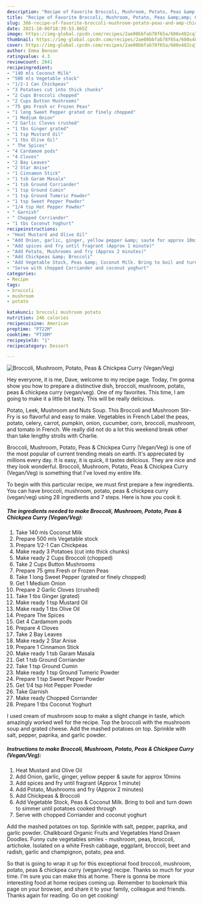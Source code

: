 ```yaml
---
description: "Recipe of Favorite Broccoli, Mushroom, Potato, Peas &amp;amp; Chickpea Curry (Vegan/Veg)"
title: "Recipe of Favorite Broccoli, Mushroom, Potato, Peas &amp;amp; Chickpea Curry (Vegan/Veg)"
slug: 366-recipe-of-favorite-broccoli-mushroom-potato-peas-and-amp-chickpea-curry-vegan-veg
date: 2021-10-06T18:39:53.865Z
image: https://img-global.cpcdn.com/recipes/2ae00bbfab78f65a/680x482cq70/broccoli-mushroom-potato-peas-chickpea-curry-veganveg-recipe-main-photo.jpg
thumbnail: https://img-global.cpcdn.com/recipes/2ae00bbfab78f65a/680x482cq70/broccoli-mushroom-potato-peas-chickpea-curry-veganveg-recipe-main-photo.jpg
cover: https://img-global.cpcdn.com/recipes/2ae00bbfab78f65a/680x482cq70/broccoli-mushroom-potato-peas-chickpea-curry-veganveg-recipe-main-photo.jpg
author: Emma Benson
ratingvalue: 4.3
reviewcount: 2841
recipeingredient:
- "140 mls Coconut Milk"
- "500 mls Vegetable stock"
- "1/2-1 Can Chickpeas"
- "3 Potatoes cut into thick chunks"
- "2 Cups Broccoli chopped"
- "2 Cups Button Mushrooms"
- "75 gms Fresh or Frozen Peas"
- "1 long Sweet Pepper grated or finely chopped"
- "1 Medium Onion"
- "2 Garlic Cloves crushed"
- "1 tbs Ginger grated"
- "1 tsp Mustard Oil"
- "1 tbs Olive Oil"
- " The Spices"
- "4 Cardamom pods"
- "4 Cloves"
- "2 Bay Leaves"
- "2 Star Anise"
- "1 Cinnamon Stick"
- "1 tsb Garam Masala"
- "1 tsb Ground Corriander"
- "1 tsp Ground Cumin"
- "1 tsp Ground Tumeric Powder"
- "1 tsp Sweet Pepper Powder"
- "1/4 tsp Hot Pepper Powder"
- " Garnish"
- " Chopped Corriander"
- "1 tbs Coconut Yoghurt"
recipeinstructions:
- "Heat Mustard and Olive Oil"
- "Add Onion, garlic, ginger, yellow pepper &amp; saute for approx 10mins"
- "Add spices and fry until fragrant (Approx 1 minute)"
- "Add Potato, Mushrooms and fry (Approx 2 minutes)"
- "Add Chickpeas &amp; Broccoli"
- "Add Vegetable Stock, Peas &amp; Coconut Milk. Bring to boil and turn down to simmer until potatoes cooked through"
- "Serve with chopped Corriander and coconut yoghurt"
categories:
- Recipe
tags:
- broccoli
- mushroom
- potato

katakunci: broccoli mushroom potato 
nutrition: 246 calories
recipecuisine: American
preptime: "PT22M"
cooktime: "PT30M"
recipeyield: "1"
recipecategory: Dessert

---
```



![Broccoli, Mushroom, Potato, Peas &amp; Chickpea Curry (Vegan/Veg)](https://img-global.cpcdn.com/recipes/2ae00bbfab78f65a/680x482cq70/broccoli-mushroom-potato-peas-chickpea-curry-veganveg-recipe-main-photo.jpg)

Hey everyone, it is me, Dave, welcome to my recipe page. Today, I'm gonna show you how to prepare a distinctive dish, broccoli, mushroom, potato, peas &amp; chickpea curry (vegan/veg). One of my favorites. This time, I am going to make it a little bit tasty. This will be really delicious.

Potato, Leek, Mushroom and Nuts Soup. This Broccoli and Mushroom Stir-Fry is so flavorful and easy to make. Vegetables in French Label the peas, potato, celery, carrot, pumpkin, onion, cucumber, corn, broccoli, mushroom, and tomato in French. We really did not do a lot this weekend break other than take lengthy strolls with Charlie.

Broccoli, Mushroom, Potato, Peas &amp; Chickpea Curry (Vegan/Veg) is one of the most popular of current trending meals on earth. It's appreciated by millions every day. It is easy, it is quick, it tastes delicious. They are nice and they look wonderful. Broccoli, Mushroom, Potato, Peas &amp; Chickpea Curry (Vegan/Veg) is something that I've loved my entire life.


To begin with this particular recipe, we must first prepare a few ingredients. You can have broccoli, mushroom, potato, peas &amp; chickpea curry (vegan/veg) using 28 ingredients and 7 steps. Here is how you cook it.

<!--inarticleads1-->

##### The ingredients needed to make Broccoli, Mushroom, Potato, Peas &amp; Chickpea Curry (Vegan/Veg):

1. Take 140 mls Coconut Milk
1. Prepare 500 mls Vegetable stock
1. Prepare 1/2-1 Can Chickpeas
1. Make ready 3 Potatoes (cut into thick chunks)
1. Make ready 2 Cups Broccoli (chopped)
1. Take 2 Cups Button Mushrooms
1. Prepare 75 gms Fresh or Frozen Peas
1. Take 1 long Sweet Pepper (grated or finely chopped)
1. Get 1 Medium Onion
1. Prepare 2 Garlic Cloves (crushed)
1. Take 1 tbs Ginger (grated)
1. Make ready 1 tsp Mustard Oil
1. Make ready 1 tbs Olive Oil
1. Prepare  The Spices
1. Get 4 Cardamom pods
1. Prepare 4 Cloves
1. Take 2 Bay Leaves
1. Make ready 2 Star Anise
1. Prepare 1 Cinnamon Stick
1. Make ready 1 tsb Garam Masala
1. Get 1 tsb Ground Corriander
1. Take 1 tsp Ground Cumin
1. Make ready 1 tsp Ground Tumeric Powder
1. Prepare 1 tsp Sweet Pepper Powder
1. Get 1/4 tsp Hot Pepper Powder
1. Take  Garnish
1. Make ready  Chopped Corriander
1. Prepare 1 tbs Coconut Yoghurt


I used cream of mushroom soup to make a slight change in taste, which amazingly worked well for the recipe. Top the broccoli with the mushroom soup and grated cheese. Add the mashed potatoes on top. Sprinkle with salt, pepper, paprika, and garlic powder. 

<!--inarticleads2-->

##### Instructions to make Broccoli, Mushroom, Potato, Peas &amp; Chickpea Curry (Vegan/Veg):

1. Heat Mustard and Olive Oil
1. Add Onion, garlic, ginger, yellow pepper &amp; saute for approx 10mins
1. Add spices and fry until fragrant (Approx 1 minute)
1. Add Potato, Mushrooms and fry (Approx 2 minutes)
1. Add Chickpeas &amp; Broccoli
1. Add Vegetable Stock, Peas &amp; Coconut Milk. Bring to boil and turn down to simmer until potatoes cooked through
1. Serve with chopped Corriander and coconut yoghurt


Add the mashed potatoes on top. Sprinkle with salt, pepper, paprika, and garlic powder. Chalkboard Organic Fruits and Vegetables Hand Drawn Doodles. Funny cute vegetables smiles - mushroom, peas, broccoli, artichoke. Isolated on a white Fresh cabbage, eggplant, broccoli, beet and radish, garlic and champignon, potato, pea and. 

So that is going to wrap it up for this exceptional food broccoli, mushroom, potato, peas &amp; chickpea curry (vegan/veg) recipe. Thanks so much for your time. I'm sure you can make this at home. There is gonna be more interesting food at home recipes coming up. Remember to bookmark this page on your browser, and share it to your family, colleague and friends. Thanks again for reading. Go on get cooking!
